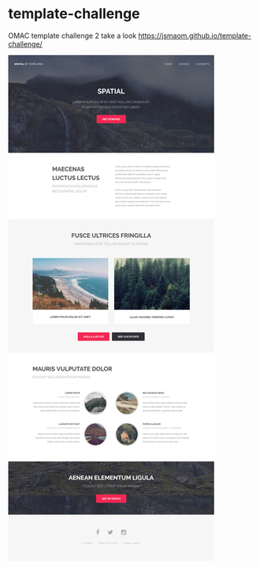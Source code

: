 # template-challenge
OMAC template challenge 2
take a look https://jsmaom.github.io/template-challenge/

![alt text](https://github.com/JSMaOm/template-challenge/blob/master/template.jpg)


